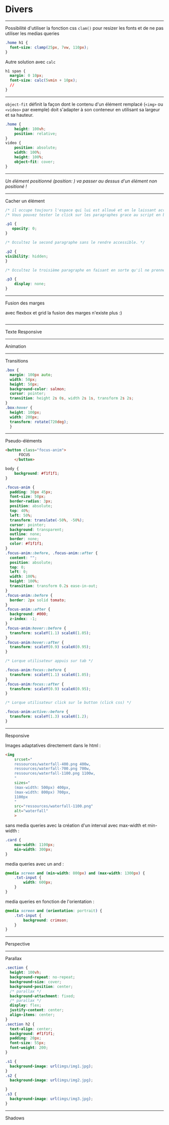 # Divers

---

Possibilité d'utiliser la fonction css `clam()` pour resizer les fonts et de ne pas utiliser les medias queries

````css
.home h1 {
  font-size: clamp(25px, 7vw, 110px);
}
````

Autre solution avec `calc`

````css
h1 span {
  margin: 0 10px;
  font-size: calc(5vmin + 10px);
  // 
}
````

---

`object-fit` définit la façon dont le contenu d'un élément remplacé (`<img>` ou `<video>` par exemple) doit s'adapter à son conteneur en utilisant sa largeur et sa hauteur.

````css
.home {
    height: 100vh;
    position: relative;
}
video {
    position: absolute;
    width: 100%;
    height: 100%;
    object-fit: cover;
}
````

---

*Un élément positionné (position: ) va passer au dessus d'un élément non positioné !*

---

Cacher un élément

````css
/* il occupe toujours l'espace qui lui est alloué et en le laissant accessible (click, screen reader...) */
/* Vous pouvez tester le click sur les paragraphes grace au script en bas de l'index.html */

.p1 {
   opacity: 0;
}

/* Occultez le second paragraphe sans le rendre accessible. */

.p2 {
visibility: hidden;
}

/* Occultez le troisième paragraphe en faisant en sorte qu'il ne prenne plus d'espace et qu'on ne puisse pas cliquer dessus et qu'il ne soit plus accessible. */

.p3 {
    display: none;
}

````

---

Fusion des marges

avec flexbox et grid la fusion des marges n'existe plus :)

````css

````

---

Texte Responsive

---

Animation

---

Transitions

````css
.box {
  margin: 100px auto;
  width: 50px;
  height: 50px;
  background-color: salmon;
  cursor: pointer;
  transition: height 2s 0s, width 2s 1s, transform 2s 2s;
}
.box:hover {
  height: 100px;
  width: 200px;
  transform: rotate(720deg);
  }
````

---

Pseudo-éléments

````html
<button class="focus-anim">
      FOCUS
    </button>
````

````css
body {
    background: #f1f1f1;
}

.focus-anim {
  padding: 30px 45px;
  font-size: 50px;
  border-radius: 3px;
  position: absolute;
  top: 40%;
  left: 50%;
  transform: translate(-50%, -50%);
  cursor: pointer;
  background: transparent;
  outline: none;
  border: none;
  color: #f1f1f1;
}
.focus-anim::before, .focus-anim::after {
  content: "";
  position: absolute;
  top: 0;
  left: 0;
  width: 100%;
  height: 100%;
  transition: transform 0.2s ease-in-out;
}
.focus-anim::before {
  border: 2px solid tomato;
}
.focus-anim::after {
  background: #000;
  z-index: -1;
}
.focus-anim:hover::before {
  transform: scaleY(1.1) scaleX(1.05);
}
.focus-anim:hover::after {
  transform: scaleY(0.9) scaleX(0.95);
}

/* Lorque utilisateur appuis sur tab */

.focus-anim:focus::before {
  transform: scaleY(1.1) scaleX(1.05);
}
.focus-anim:focus::after {
  transform: scaleY(0.9) scaleX(0.95);
}

/* Lorque utilisateur click sur le button (click css) */

.focus-anim:active::before {
  transform: scaleY(1.3) scaleX(1.2);
}
````

---

Responsive

Images adaptatives directement dans le html :

````html
<img 
    srcset="
    ressources/waterfall-400.png 400w,
    ressources/waterfall-700.png 700w,
    ressources/waterfall-1100.png 1100w,
    "
    sizes="
    (max-width: 500px) 400px,
    (max-width: 800px) 700px,
    1100px
    "
    src="ressources/waterfall-1100.png" 
    alt="waterfall"
    >
````

sans media queries avec la création d'un interval avec max-width et min-width :

````css
.card {
    max-width: 1100px;
    min-width: 300px;
}
````

media queries avec un and :

````css
@media screen and (min-width: 800px) and (max-width: 1300px) {
    .txt-input {
        width: 600px;
    }
}
````

media queries en fonction de l'orientation :

````css
@media screen and (orientation: portrait) {
    .txt-input {
        background: crimson;
    }
}
````

---

Perspective

---

Parallax

````css
.section {
  height: 100vh;
  background-repeat: no-repeat;
  background-size: cover;
  background-position: center;
  /* parallax */
  background-attachment: fixed;
  /* parallax */
  display: flex;
  justify-content: center;
  align-items: center;
}
.section h2 {
  text-align: center;
  background: #f1f1f1;
  padding: 20px;
  font-size: 55px;
  font-weight: 200;
}

.s1 {
  background-image: url(imgs/img1.jpg);
}
.s2 {
  background-image: url(imgs/img2.jpg);

}
.s3 {
  background-image: url(imgs/img3.jpg);
}
````

---

Shadows
